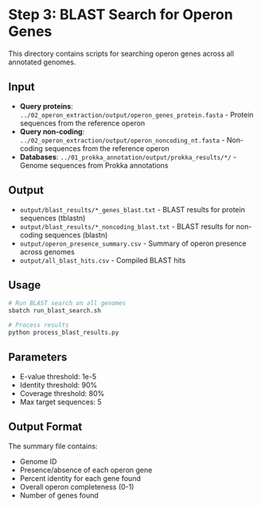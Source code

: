 # Step 3: BLAST Search for Operon Genes

This directory contains scripts for searching operon genes across all annotated genomes.

## Input
- **Query proteins**: `../02_operon_extraction/output/operon_genes_protein.fasta` - Protein sequences from the reference operon
- **Query non-coding**: `../02_operon_extraction/output/operon_noncoding_nt.fasta` - Non-coding sequences from the reference operon
- **Databases**: `../01_prokka_annotation/output/prokka_results/*/` - Genome sequences from Prokka annotations

## Output
- `output/blast_results/*_genes_blast.txt` - BLAST results for protein sequences (tblastn)
- `output/blast_results/*_noncoding_blast.txt` - BLAST results for non-coding sequences (blastn)
- `output/operon_presence_summary.csv` - Summary of operon presence across genomes
- `output/all_blast_hits.csv` - Compiled BLAST hits

## Usage
```bash
# Run BLAST search on all genomes
sbatch run_blast_search.sh

# Process results
python process_blast_results.py
```

## Parameters
- E-value threshold: 1e-5
- Identity threshold: 90%
- Coverage threshold: 80%
- Max target sequences: 5

## Output Format
The summary file contains:
- Genome ID
- Presence/absence of each operon gene
- Percent identity for each gene found
- Overall operon completeness (0-1)
- Number of genes found